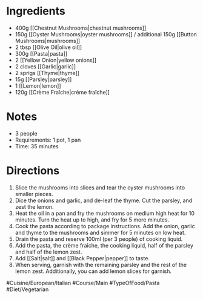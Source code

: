 # Ingredients
- 400g [[Chestnut Mushrooms|chestnut mushrooms]]
- 150g [[Oyster Mushrooms|oyster mushrooms]] / additional 150g [[Button Mushrooms|mushrooms]]
- 2 tbsp [[Olive Oil|olive oil]]
- 300g [[Pasta|pasta]]
- 2 [[Yellow Onion|yellow onions]]
- 2 cloves [[Garlic|garlic]]
- 2 sprigs [[Thyme|thyme]]
- 15g [[Parsley|parsley]]
- 1 [[Lemon|lemon]]
- 120g [[Crème Fraîche|crème fraîche]]
# Notes
- 3 people
- Requirements: 1 pot, 1 pan
- Time: 35 minutes
# Directions
1. Slice the mushrooms into slices and tear the oyster mushrooms into smaller pieces.
2. Dice the onions and garlic, and de-leaf the thyme. Cut the parsley, and zest the lemon.
3. Heat the oil in a pan and fry the mushrooms on medium high heat for 10 minutes. Turn the heat up to high, and fry for 5 more minutes.
4. Cook the pasta according to package instructions. Add the onion, garlic and thyme to the mushrooms and simmer for 5 minutes on low heat. 
5. Drain the pasta and reserve 100ml (per 3 people) of cooking liquid.
6. Add the pasta, the crème fraîche, the cooking liquid, half of the parsley and half of the lemon zest.
7. Add [[Salt|salt]] and [[Black Pepper|pepper]] to taste.
8. When serving, garnish with the remaining parsley and the rest of the lemon zest. Additionally, you can add lemon slices for garnish.

#Cuisine/European/Italian #Course/Main #TypeOfFood/Pasta #Diet/Vegetarian 